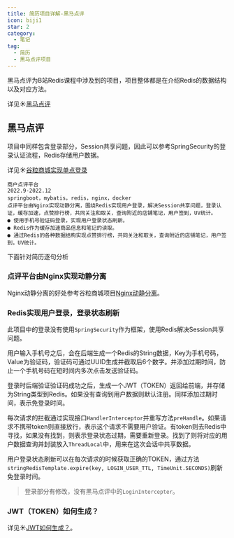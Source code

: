 ```yaml
---
title: 简历项目详解-黑马点评
icon: biji1
star: 2
category:
  - 笔记
tag:
  - 简历
  - 黑马点评项目
---
```




黑马点评为B站Redis课程中涉及到的项目，项目整体都是在介绍Redis的数据结构以及对应方法。

详见☀️[黑马点评](https://www.bilibili.com/video/BV1cr4y1671t/?spm_id_from=333.337.search-card.all.click&vd_source=90bb400ad92a9344bb4c2ca0d7921be7)

<!-- more -->

## 黑马点评

项目中同样包含登录部分，Session共享问题，因此可以参考SpringSecurity的登录认证流程，Redis存储用户数据。

详见☀️[谷粒商城实现单点登录](https://ylzhong.top/note/0aboutprojects.html#%E5%AE%9E%E7%8E%B0%E5%8D%95%E7%82%B9%E7%99%BB%E5%BD%95)

```
商户点评平台                                                           2022.9-2022.12
springboot，mybatis，redis，nginx，docker
点评平台由Nginx实现动静分离，围绕Redis实现用户登录，解决Session共享问题，登录认证，缓存加速，点赞排行榜，共同关注和取关，查询附近的店铺笔记，用户签到，UV统计。
● 使用手机号验证码登录，实现用户登录状态刷新。
● Redis作为缓存加速商品信息和笔记的读取。
● 通过Redis的各种数据结构实现点赞排行榜，共同关注和取关，查询附近的店铺笔记，用户签到，UV统计。
```

下面针对简历逐句分析

### 点评平台由Nginx实现动静分离

Nginx动静分离的好处参考谷粒商城项目[Nginx动静分离](https://ylzhong.top/note/0aboutprojects.html#%E5%95%86%E5%9F%8E%E9%A1%B5%E9%9D%A2%E7%94%B1nginx%E4%BB%A3%E7%90%86%E5%AE%9E%E7%8E%B0%E5%8A%A8%E9%9D%99%E5%88%86%E7%A6%BB-%E8%AF%B7%E6%B1%82%E8%B4%9F%E8%BD%BD%E5%9D%87%E8%A1%A1)。

### Redis实现用户登录，登录状态刷新

此项目中的登录没有使用`SpringSecurity`作为框架，使用Redis解决Session共享问题。

用户输入手机号之后，会在后端生成一个Redis的String数据，Key为手机号码，Value为验证码，验证码可通过UUID生成并截取后6个数字。并添加过期时间，防止一个手机号码在短时间内多次点击发送验证码。

登录时后端验证验证码成功之后，生成一个JWT（TOKEN）返回给前端，并存储为String类型到Redis。如果没有查询到用户数据则默认注册。同样添加过期时间，表示免登录时间。

每次请求的拦截通过实现接口`HandlerInterceptor`并重写方法`preHandle`。如果请求不携带token则直接放行，表示这个请求不需要用户验证。有token则去Redis中寻找，如果没有找到，则表示登录状态过期，需要重新登录。找到了则将对应的用户数据查询并封装放入`ThreadLocal`中，用来在这次会话中共享数据。

用户登录状态刷新可以在每次请求的时候获取正确的TOKEN，通过方法`stringRedisTemplate.expire(key, LOGIN_USER_TTL, TimeUnit.SECONDS)`刷新免登录时间。

> 登录部分有修改，没有黑马点评中的`LoginIntercepter`。

### JWT（TOKEN）如何生成？

详见☀️[JWT如何生成？](https://ylzhong.top/note/0aboutprojects.html#jwt-token-%E5%A6%82%E4%BD%95%E7%94%9F%E6%88%90%E7%9A%84)。

